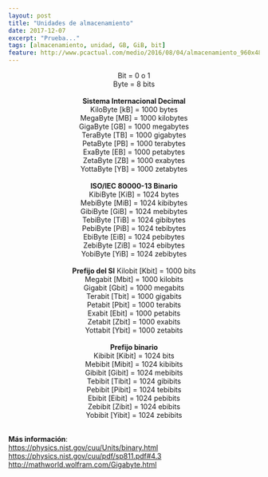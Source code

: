 ```yaml
---
layout: post
title: "Unidades de almacenamiento"
date: 2017-12-07
excerpt: "Prueba..."
tags: [almacenamiento, unidad, GB, GiB, bit]
feature: http://www.pcactual.com/medio/2016/08/04/almacenamiento_960x486_323ba89d.jpg
---
```


<div align="center">
Bit 	= 	0 o 1<br>
Byte 	= 	8 bits<br>
<br>
<b>Sistema Internacional Decimal</b><br>
KiloByte 	[kB] 	= 	1000 bytes<br>
MegaByte 	[MB] 	= 	1000 kilobytes<br>
GigaByte 	[GB] 	= 	1000 megabytes<br>  
TeraByte 	[TB] 	= 	1000 gigabytes<br>  
PetaByte 	[PB] 	= 	1000 terabytes<br>  
ExaByte 	[EB] 	= 	1000 petabytes<br>  
ZetaByte 	[ZB] 	= 	1000 exabytes<br>  
YottaByte   [YB] 	= 	1000 zetabytes<br>  
<br>
<b>ISO/IEC 80000-13 Binario</b><br>  
KibiByte 	[KiB] 	= 	1024 bytes<br>  
MebiByte 	[MiB] 	= 	1024 kibibytes<br>  
GibiByte 	[GiB] 	= 	1024 mebibytes<br>  
TebiByte 	[TiB] 	= 	1024 gibibytes<br>  
PebiByte 	[PiB] 	= 	1024 tebibytes<br>  
EbiByte 	[EiB] 	= 	1024 pebibytes<br>  
ZebiByte 	[ZiB] 	= 	1024 ebibytes<br>  
YobiByte 	[YiB] 	= 	1024 zebibytes<br>  
<br>
<b>Prefijo del SI</b>  
Kilobit 	[Kbit] 	= 	1000 bits<br>  
Megabit 	[Mbit] 	= 	1000 kilobits<br>  
Gigabit 	[Gbit] 	= 	1000 megabits<br>  
Terabit 	[Tbit] 	= 	1000 gigabits<br>  
Petabit 	[Pbit] 	= 	1000 terabits<br>  
Exabit 	    [Ebit] 	= 	1000 petabits<br>  
Zetabit 	[Zbit] 	= 	1000 exabits<br>  
Yottabit 	[Ybit] 	= 	1000 zetabits<br>  
<br>
<b>Prefijo binario</b><br>  
Kibibit 	[Kibit] 	= 	1024 bits<br>  
Mebibit 	[Mibit] 	= 	1024 kibibits<br>  
Gibibit 	[Gibit] 	= 	1024 mebibits<br>  
Tebibit 	[Tibit] 	= 	1024 gibibits<br>  
Pebibit 	[Pibit] 	= 	1024 tebibits<br>  
Ebibit 	    [Eibit] 	= 	1024 pebibits<br>  
Zebibit 	[Zibit] 	= 	1024 ebibits<br>  
Yobibit 	[Yibit] 	= 	1024 zebibits<br>  
</div>
<br>

<b>Más información</b>:<br>
<a href="https://physics.nist.gov/cuu/Units/binary.html">https://physics.nist.gov/cuu/Units/binary.html</a><br>
<a href="https://physics.nist.gov/cuu/Units/binary.html">https://physics.nist.gov/cuu/pdf/sp811.pdf#4.3</a><br>
<a href="https://physics.nist.gov/cuu/Units/binary.html">http://mathworld.wolfram.com/Gigabyte.html</a><br>
